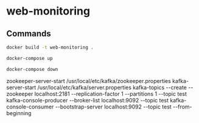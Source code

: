 # web-monitoring

## Commands

```bash
docker build -t web-monitoring .
```

```bash
docker-compose up
```

```bash
docker-compose down
```

zookeeper-server-start /usr/local/etc/kafka/zookeeper.properties
kafka-server-start /usr/local/etc/kafka/server.properties
kafka-topics --create --zookeeper localhost:2181 --replication-factor 1 --partitions 1 --topic test
kafka-console-producer --broker-list localhost:9092 --topic test
kafka-console-consumer --bootstrap-server localhost:9092 --topic test --from-beginning
